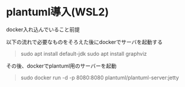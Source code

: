 # plantuml導入(WSL2)

docker入れ込んでいること前提

以下の流れで必要なものをそろえた後にdockerでサーバを起動する

> sudo apt install default-jdk
> sudo apt install graphviz

その後、dockerでplantuml用のサーバーを起動

> sudo docker run -d -p 8080:8080 plantuml/plantuml-server:jetty